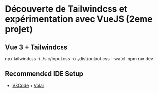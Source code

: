 # Découverte de Tailwindcss et expérimentation avec VueJS (2eme projet)

## Vue 3 + Tailwindcss
npx tailwindcss -i ./src/input.css -o ./dist/output.css --watch
npm run dev
## Recommended IDE Setup

- [VSCode](https://code.visualstudio.com/) + [Volar](https://marketplace.visualstudio.com/items?itemName=johnsoncodehk.volar)
